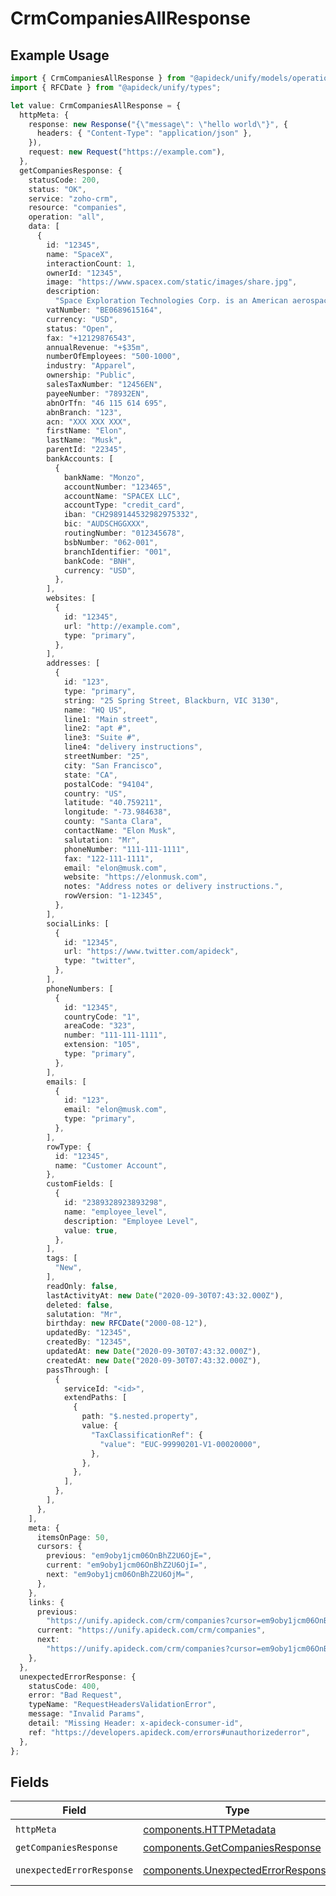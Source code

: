 # CrmCompaniesAllResponse

## Example Usage

```typescript
import { CrmCompaniesAllResponse } from "@apideck/unify/models/operations";
import { RFCDate } from "@apideck/unify/types";

let value: CrmCompaniesAllResponse = {
  httpMeta: {
    response: new Response("{\"message\": \"hello world\"}", {
      headers: { "Content-Type": "application/json" },
    }),
    request: new Request("https://example.com"),
  },
  getCompaniesResponse: {
    statusCode: 200,
    status: "OK",
    service: "zoho-crm",
    resource: "companies",
    operation: "all",
    data: [
      {
        id: "12345",
        name: "SpaceX",
        interactionCount: 1,
        ownerId: "12345",
        image: "https://www.spacex.com/static/images/share.jpg",
        description:
          "Space Exploration Technologies Corp. is an American aerospace manufacturer, space transportation services and communications company headquartered in Hawthorne, California.",
        vatNumber: "BE0689615164",
        currency: "USD",
        status: "Open",
        fax: "+12129876543",
        annualRevenue: "+$35m",
        numberOfEmployees: "500-1000",
        industry: "Apparel",
        ownership: "Public",
        salesTaxNumber: "12456EN",
        payeeNumber: "78932EN",
        abnOrTfn: "46 115 614 695",
        abnBranch: "123",
        acn: "XXX XXX XXX",
        firstName: "Elon",
        lastName: "Musk",
        parentId: "22345",
        bankAccounts: [
          {
            bankName: "Monzo",
            accountNumber: "123465",
            accountName: "SPACEX LLC",
            accountType: "credit_card",
            iban: "CH2989144532982975332",
            bic: "AUDSCHGGXXX",
            routingNumber: "012345678",
            bsbNumber: "062-001",
            branchIdentifier: "001",
            bankCode: "BNH",
            currency: "USD",
          },
        ],
        websites: [
          {
            id: "12345",
            url: "http://example.com",
            type: "primary",
          },
        ],
        addresses: [
          {
            id: "123",
            type: "primary",
            string: "25 Spring Street, Blackburn, VIC 3130",
            name: "HQ US",
            line1: "Main street",
            line2: "apt #",
            line3: "Suite #",
            line4: "delivery instructions",
            streetNumber: "25",
            city: "San Francisco",
            state: "CA",
            postalCode: "94104",
            country: "US",
            latitude: "40.759211",
            longitude: "-73.984638",
            county: "Santa Clara",
            contactName: "Elon Musk",
            salutation: "Mr",
            phoneNumber: "111-111-1111",
            fax: "122-111-1111",
            email: "elon@musk.com",
            website: "https://elonmusk.com",
            notes: "Address notes or delivery instructions.",
            rowVersion: "1-12345",
          },
        ],
        socialLinks: [
          {
            id: "12345",
            url: "https://www.twitter.com/apideck",
            type: "twitter",
          },
        ],
        phoneNumbers: [
          {
            id: "12345",
            countryCode: "1",
            areaCode: "323",
            number: "111-111-1111",
            extension: "105",
            type: "primary",
          },
        ],
        emails: [
          {
            id: "123",
            email: "elon@musk.com",
            type: "primary",
          },
        ],
        rowType: {
          id: "12345",
          name: "Customer Account",
        },
        customFields: [
          {
            id: "2389328923893298",
            name: "employee_level",
            description: "Employee Level",
            value: true,
          },
        ],
        tags: [
          "New",
        ],
        readOnly: false,
        lastActivityAt: new Date("2020-09-30T07:43:32.000Z"),
        deleted: false,
        salutation: "Mr",
        birthday: new RFCDate("2000-08-12"),
        updatedBy: "12345",
        createdBy: "12345",
        updatedAt: new Date("2020-09-30T07:43:32.000Z"),
        createdAt: new Date("2020-09-30T07:43:32.000Z"),
        passThrough: [
          {
            serviceId: "<id>",
            extendPaths: [
              {
                path: "$.nested.property",
                value: {
                  "TaxClassificationRef": {
                    "value": "EUC-99990201-V1-00020000",
                  },
                },
              },
            ],
          },
        ],
      },
    ],
    meta: {
      itemsOnPage: 50,
      cursors: {
        previous: "em9oby1jcm06OnBhZ2U6OjE=",
        current: "em9oby1jcm06OnBhZ2U6OjI=",
        next: "em9oby1jcm06OnBhZ2U6OjM=",
      },
    },
    links: {
      previous:
        "https://unify.apideck.com/crm/companies?cursor=em9oby1jcm06OnBhZ2U6OjE%3D",
      current: "https://unify.apideck.com/crm/companies",
      next:
        "https://unify.apideck.com/crm/companies?cursor=em9oby1jcm06OnBhZ2U6OjM",
    },
  },
  unexpectedErrorResponse: {
    statusCode: 400,
    error: "Bad Request",
    typeName: "RequestHeadersValidationError",
    message: "Invalid Params",
    detail: "Missing Header: x-apideck-consumer-id",
    ref: "https://developers.apideck.com/errors#unauthorizederror",
  },
};
```

## Fields

| Field                                                                                    | Type                                                                                     | Required                                                                                 | Description                                                                              |
| ---------------------------------------------------------------------------------------- | ---------------------------------------------------------------------------------------- | ---------------------------------------------------------------------------------------- | ---------------------------------------------------------------------------------------- |
| `httpMeta`                                                                               | [components.HTTPMetadata](../../models/components/httpmetadata.md)                       | :heavy_check_mark:                                                                       | N/A                                                                                      |
| `getCompaniesResponse`                                                                   | [components.GetCompaniesResponse](../../models/components/getcompaniesresponse.md)       | :heavy_minus_sign:                                                                       | Companies                                                                                |
| `unexpectedErrorResponse`                                                                | [components.UnexpectedErrorResponse](../../models/components/unexpectederrorresponse.md) | :heavy_minus_sign:                                                                       | Unexpected error                                                                         |